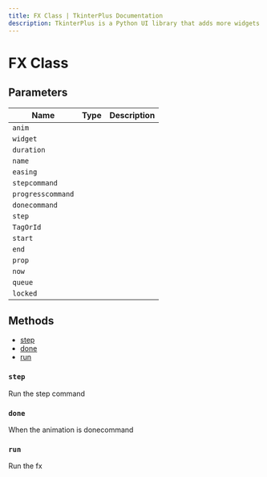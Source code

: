 ```yaml
---
title: FX Class | TkinterPlus Documentation
description: TkinterPlus is a Python UI library that adds more widgets to Tkinter
---
```


# FX Class

## Parameters

| Name              | Type | Description |
| ----------------- | ---- | ----------- |
| `anim`            |      |             |
| `widget`          |      |             |
| `duration`        |      |             |
| `name`            |      |             |
| `easing`          |      |             |
| `stepcommand`     |      |             |
| `progresscommand` |      |             |
| `donecommand`     |      |             |
| `step`            |      |             |
| `TagOrId`         |      |             |
| `start`           |      |             |
| `end`             |      |             |
| `prop`            |      |             |
| `now`             |      |             |
| `queue`           |      |             |
| `locked`          |      |             |

## Methods

- [step](#step)
- [done](#done)
- [run](#run)

### `step`

Run the step command

### `done`

When the animation is donecommand

### `run`

Run the fx
